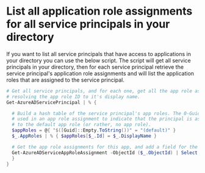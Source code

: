 ﻿# List all application role assignments for all service principals in your directory

If you want to list all service principals that have access to applications in your directory you can use the below script. The script will get all service principals in your directory, then for each service principal retrieve the service principal's application role assignments and will list the application roles that are assigned to the service principal.
```powershell
# Get all service principals, and for each one, get all the app role assignments, 
# resolving the app role ID to it's display name. 
Get-AzureADServicePrincipal | % {

  # Build a hash table of the service principal's app roles. The 0-Guid is
  # used in an app role assignment to indicate that the principal is assigned
  # to the default app role (or rather, no app role).
  $appRoles = @{ "$([Guid]::Empty.ToString())" = "(default)" }
  $_.AppRoles | % { $appRoles[$_.Id] = $_.DisplayName }

  # Get the app role assignments for this app, and add a field for the app role name
  Get-AzureADServiceAppRoleAssignment -ObjectId ($_.ObjectId) | Select ResourceDisplayName, PrincipalDisplayName,  Id | % {  $_ | Add-Member "AppRoleDisplayName" $appRoles[$_.Id] -Passthru
  }
}
```
